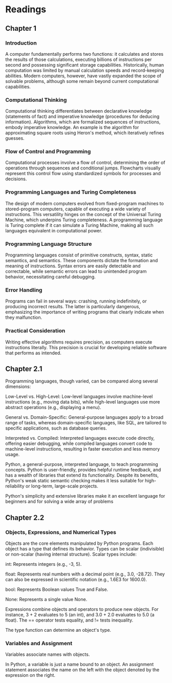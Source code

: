 # Readings

## Chapter 1

### Introduction

A computer fundamentally performs two functions: it calculates and stores the results of those calculations, executing billions of instructions per second and possessing significant storage capabilities. Historically, human computation was limited by manual calculation speeds and record-keeping abilities. Modern computers, however, have vastly expanded the scope of solvable problems, although some remain beyond current computational capabilities.

### Computational Thinking

Computational thinking differentiates between declarative knowledge (statements of fact) and imperative knowledge (procedures for deducing information). Algorithms, which are formalized sequences of instructions, embody imperative knowledge. An example is the algorithm for approximating square roots using Heron's method, which iteratively refines guesses.

### Flow of Control and Programming

Computational processes involve a flow of control, determining the order of operations through sequences and conditional jumps. Flowcharts visually represent this control flow using standardized symbols for processes and decisions.

### Programming Languages and Turing Completeness

The design of modern computers evolved from fixed-program machines to stored-program computers, capable of executing a wide variety of instructions. This versatility hinges on the concept of the Universal Turing Machine, which underpins Turing completeness. A programming language is Turing complete if it can simulate a Turing Machine, making all such languages equivalent in computational power.

### Programming Language Structure

Programming languages consist of primitive constructs, syntax, static semantics, and semantics. These components dictate the formation and meaning of instructions. Syntax errors are easily detectable and correctable, while semantic errors can lead to unintended program behavior, necessitating careful debugging.

### Error Handling

Programs can fail in several ways: crashing, running indefinitely, or producing incorrect results. The latter is particularly dangerous, emphasizing the importance of writing programs that clearly indicate when they malfunction.

### Practical Consideration

Writing effective algorithms requires precision, as computers execute instructions literally. This precision is crucial for developing reliable software that performs as intended.

## Chapter 2.1

Programming languages, though varied, can be compared along several dimensions:

Low-Level vs. High-Level: Low-level languages involve machine-level instructions (e.g., moving data bits), while high-level languages use more abstract operations (e.g., displaying a menu).

General vs. Domain-Specific: General-purpose languages apply to a broad range of tasks, whereas domain-specific languages, like SQL, are tailored to specific applications, such as database queries.

Interpreted vs. Compiled: Interpreted languages execute code directly, offering easier debugging, while compiled languages convert code to machine-level instructions, resulting in faster execution and less memory usage.

Python, a general-purpose, interpreted language, to teach programming concepts. Python is user-friendly, provides helpful runtime feedback, and has a wealth of libraries that extend its functionality. Despite its benefits, Python's weak static semantic checking makes it less suitable for high-reliability or long-term, large-scale projects.

Python's simplicity and extensive libraries make it an excellent language for beginners and for solving a wide array of problems

## Chapter 2.2

### Objects, Expressions, and Numerical Types

Objects are the core elements manipulated by Python programs. Each object has a type that defines its behavior. Types can be scalar (indivisible) or non-scalar (having internal structure). Scalar types include:

int: Represents integers (e.g., -3, 5).

float: Represents real numbers with a decimal point (e.g., 3.0, -28.72). They can also be expressed in scientific notation (e.g., 1.6E3 for 1600.0).

bool: Represents Boolean values True and False.

None: Represents a single value None.

Expressions combine objects and operators to produce new objects. For instance, 3 + 2 evaluates to 5 (an int), and 3.0 + 2.0 evaluates to 5.0 (a float). The == operator tests equality, and != tests inequality.

The type function can determine an object's type.

### Variables and Assignment

Variables associate names with objects.

In Python, a variable is just a name bound to an object. An assignment statement associates the name on the left with the object denoted by the expression on the right.
